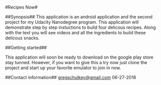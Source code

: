 #Recipes Now#

##Synopsis##
  This application is an android application and the second project for my Udacity Nanodegree program.  This application will demonstrate
  step by step instuctions to build four delicous recipes. Along with the text you will see videos and all the ingredients to build these
  delicous snacks.
  
 ##Getting started##
 
 This application will soon be ready to download on the google play store stay tunned.  However, if you want to give this a try now just 
 clone the project and start up your favorite emulator to join in now.
 
 ##Contact information##
 gregschulkey@gmail.com
 06-27-2018
 
 
